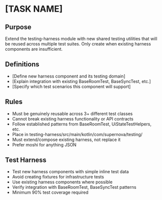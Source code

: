 # [TASK NAME]

## Purpose
Extend the testing-harness module with new shared testing utilities that will be reused across multiple test suites. Only create when existing harness components are insufficient.

## Definitions
- [Define new harness component and its testing domain]
- [Explain integration with existing BaseRoomTest, BaseSyncTest, etc.]
- [Specify which test scenarios this component will support]

## Rules
- Must be genuinely reusable across 3+ different test classes
- Cannot break existing harness functionality or API contracts
- Follow established patterns from BaseRoomTest, UiStateTestHelpers, etc.
- Place in testing-harness/src/main/kotlin/com/supernova/testing/
- Must extend/compose existing harness, not replace it
- Prefer moshi for anything JSON 

## Test Harness
- Test new harness components with simple inline test data
- Avoid creating fixtures for infrastructure tests
- Use existing harness components where possible
- Verify integration with BaseRoomTest, BaseSyncTest patterns
- Minimum 90% test coverage required